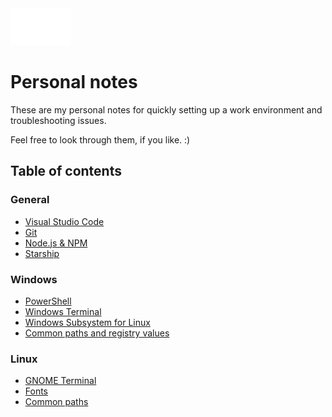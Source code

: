 <img src="assets/markdown-white.svg" width="96">

# Personal notes

These are my personal notes for quickly setting up a work environment and troubleshooting issues.

Feel free to look through them, if you like. :)

## Table of contents

### General
- [Visual Studio Code](vs-code.md)
- [Git](git.md)
- [Node.js & NPM](nodejs-npm.md)
- [Starship](starship.md)

### Windows
- [PowerShell](powershell.md)
- [Windows Terminal](windows-terminal.md)
- [Windows Subsystem for Linux](wsl2.md)
- [Common paths and registry values](windows-paths.md)

### Linux
- [GNOME Terminal](gnome-terminal.md)
- [Fonts](fonts.md)
- [Common paths](linux-paths.md)